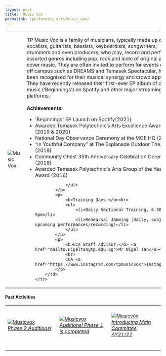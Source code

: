 ```yaml
---
layout: post
title:  Music Vox
permalink: /performing_arts/music_vox/
---
```


<div>
<table>
    <tr>
        <td style="width:33%"><image src="/images/CCA_music_vox.jpg" style="display:block;margin-left:auto;margin-right:auto;" alt="Music Vox"></image></td>
        <td>
            <p>
                TP Music Vox is a family of musicians, typically made up of vocalists, guitarists, bassists, keyboardists, songwriters, drummers and even producers, who play, record and perform assorted genres including pop, rock and indie of original and cover music. They are often invited to perform for events on and off campus such as DREAMS and Temasek Spectacular, having been recognised for their musical synergy and crowd appeal. They have recently released their first-ever EP album of original music (‘Beginnings’) on Spotify and other major streaming platforms.<br>
                <br>
                <b>Achievements:</b><br>
                <ul>
                    <li>'Beginnings' EP Launch on Spotify(2021)</li>
                    <li>Awarded Temasek Polytechnic’s Arts Excellence Award (2019 & 2020)</li>
                    <li>National Day Observance Ceremony at the MOE HQ (2019)</li>
                    <li>“In Youthful Company” at The Esplanade Outdoor Theatre (2018)</li>
                    <li>Community Chest 35th Anniversary Celebration Ceremony (2018)</li>
                    <li>Awarded Temasek Polytechnic's Arts Group of the Year Award (2016)</li>

                </ul>
            </p>
            <p>
                <b>Training Days:</b><br>
                <ul>    
                    <li>Daily Sectional Training, 6.30pm to 9pm</li>
                    <li>Rehearsal Jamming (Daily, subject to upcoming performances/recording)</li>
                </ul>
            </p>
            <p>
                <b>CCA Staff Advisor:</b> <a href="mailto:nigeltan@tp.edu.sg">Mr Nigel Tan</a><br>
                <br>
                CCA <a href="https://www.instagram.com/tpmusicvox">Instagram</a>
            </p>
        </td>
    </tr>
</table>
</div>

#### Past Activities

<table>
    <tr>
        <td style="width:33%"><br>
            <a href="https://www.instagram.com/p/CPDELtCHDRI/">
                <image src="/images/CCA-mv-ig4.png" style="display:block;margin-left:auto;margin-right:auto;" alt="Musicvox">
                <h6 style="margin-top:0%">Phase 2 Auditions!</h6>
                </image>
            </a>
        </td>
        <td style="width:33%"><br>
            <a href="https://www.instagram.com/p/COSWwnBn09-/">
                <image src="/images/CCA-mv-ig5.png" style="display:block;margin-left:auto;margin-right:auto;" alt="Musicvox">
                <h6 style="margin-top:0%">Auditions! Phase 1 is completed</h6>
                </image>
            </a>
        </td>
        <td style="width:33%"><br>
            <a href="https://www.instagram.com/p/CN4kI0FHT_v/">
                <image src="/images/CCA-mv-ig6.png" style="display:block;margin-left:auto;margin-right:auto;" alt="Musicvox">
                <h6 style="margin-top:0%">Introducing Main Committee AY21/22</h6>    
                </image>
            </a>
        </td>
    </tr>
</table>
